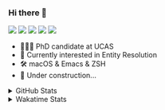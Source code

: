 ### Hi there 👋

[![](https://img.shields.io/badge/-Email-325180?logo=maildotru&logoColor=white&style=flat-square)](mailto:hi@wang.tianshu.me)
[![](https://img.shields.io/badge/-GitHub-black?logo=GitHub&style=flat-square)](https://github.com/tshu-w)
[![](https://img.shields.io/badge/-Telegram-26a5e4?labelColor=fafafa&logo=telegram&style=flat-square)](https://t.me/tshu_w) 
[![](https://img.shields.io/badge/-Twitter-1da1f2?logo=Twitter&logoColor=white&style=flat-square)](https://twitter.com/tshu_w)
[![](https://komarev.com/ghpvc/?username=tshu-w&color=blueviolet&style=flat-square)]()



- 🧑🏻‍🎓 PhD candidate at UCAS
- 🔭 Currently interested in Entity Resolution
- 🛠 macOS & Emacs & ZSH
- 🚧 Under construction...

<details>

<summary>GitHub Stats</summary>

![Tianshu's GitHub stats](https://github-readme-stats.vercel.app/api?username=tshu-w&show_icons=true&theme=buefy&count_private=true)
  
</details>


<details>
  <summary>Wakatime Stats</summary>

  Currently, files accessed by tramp cannot be tracked by wakatime, see https://github.com/wakatime/wakatime-mode/issues/27
  <br>
  
<!--START_SECTION:waka-->
![Code Time](http://img.shields.io/badge/Code%20Time-0%20secs-blue)

**I'm an Early 🐤** 

```text
🌞 Morning    69 commits     ████░░░░░░░░░░░░░░░░░░░░░   17.65% 
🌆 Daytime    206 commits    █████████████░░░░░░░░░░░░   52.69% 
🌃 Evening    112 commits    ███████░░░░░░░░░░░░░░░░░░   28.64% 
🌙 Night      4 commits      ░░░░░░░░░░░░░░░░░░░░░░░░░   1.02%

```
📅 **I'm Most Productive on Tuesday** 

```text
Monday       60 commits     ███░░░░░░░░░░░░░░░░░░░░░░   15.35% 
Tuesday      106 commits    ██████░░░░░░░░░░░░░░░░░░░   27.11% 
Wednesday    48 commits     ███░░░░░░░░░░░░░░░░░░░░░░   12.28% 
Thursday     38 commits     ██░░░░░░░░░░░░░░░░░░░░░░░   9.72% 
Friday       55 commits     ███░░░░░░░░░░░░░░░░░░░░░░   14.07% 
Saturday     49 commits     ███░░░░░░░░░░░░░░░░░░░░░░   12.53% 
Sunday       35 commits     ██░░░░░░░░░░░░░░░░░░░░░░░   8.95%

```


📊 **This Week I Spent My Time On** 

```text
💬 Programming Languages: 
sh                       16 hrs 20 mins      ██████████████░░░░░░░░░░░   57.13% 
Bash                     5 hrs 21 mins       ████░░░░░░░░░░░░░░░░░░░░░   18.73% 
Org                      3 hrs 20 mins       ███░░░░░░░░░░░░░░░░░░░░░░   11.68% 
Emacs Lisp               1 hr 43 mins        █░░░░░░░░░░░░░░░░░░░░░░░░   6.06% 
Other                    1 hr 2 mins         █░░░░░░░░░░░░░░░░░░░░░░░░   3.66%

🔥 Editors: 
Zsh                      16 hrs 20 mins      ██████████████░░░░░░░░░░░   57.13% 
Emacs                    12 hrs 15 mins      ██████████░░░░░░░░░░░░░░░   42.87%

🐱‍💻 Projects: 
Terminal                 12 hrs 7 mins       ██████████░░░░░░░░░░░░░░░   42.41% 
dotfiles                 7 hrs 41 mins       ██████░░░░░░░░░░░░░░░░░░░   26.87% 
Unknown Project          3 hrs 31 mins       ███░░░░░░░░░░░░░░░░░░░░░░   12.33% 
xmdc                     2 hrs 4 mins        █░░░░░░░░░░░░░░░░░░░░░░░░   7.23% 
emacs                    1 hr 35 mins        █░░░░░░░░░░░░░░░░░░░░░░░░   5.58%

💻 Operating System: 
Mac                      25 hrs 26 mins      ██████████████████████░░░   88.97% 
Linux                    3 hrs 9 mins        ██░░░░░░░░░░░░░░░░░░░░░░░   11.03%

```

**I Mostly Code in Python** 

```text
Python                   10 repos            ████████████░░░░░░░░░░░░░   47.62% 
HTML                     2 repos             ██░░░░░░░░░░░░░░░░░░░░░░░   9.52% 
Emacs Lisp               2 repos             ██░░░░░░░░░░░░░░░░░░░░░░░   9.52% 
JavaScript               2 repos             ██░░░░░░░░░░░░░░░░░░░░░░░   9.52% 
TeX                      2 repos             ██░░░░░░░░░░░░░░░░░░░░░░░   9.52%

```



 Last Updated on 22/07/2022 08:06:38 UTC
<!--END_SECTION:waka-->
</details>
